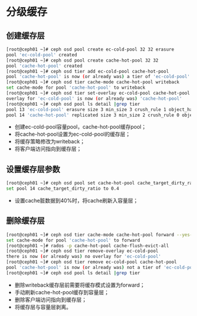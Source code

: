 # 分级缓存

## 创建缓存层

```bash
[root@ceph01 ~]# ceph osd pool create ec-cold-pool 32 32 erasure
pool 'ec-cold-pool' created
[root@ceph01 ~]# ceph osd pool create cache-hot-pool 32 32
pool 'cache-hot-pool' created
[root@ceph01 ~]# ceph osd tier add ec-cold-pool cache-hot-pool
pool 'cache-hot-pool' is now (or already was) a tier of 'ec-cold-pool'
[root@ceph01 ~]# ceph osd tier cache-mode cache-hot-pool writeback
set cache-mode for pool 'cache-hot-pool' to writeback
[root@ceph01 ~]# ceph osd tier set-overlay ec-cold-pool cache-hot-pool
overlay for 'ec-cold-pool' is now (or already was) 'cache-hot-pool'
[root@ceph01 ~]# ceph osd pool ls detail |grep tier
pool 13 'ec-cold-pool' erasure size 3 min_size 3 crush_rule 1 object_hash rjenkins pg_num 32 pgp_num 32 last_change 144 lfor 144/144 flags hashpspool tiers 14 read_tier 14 write_tier 14 stripe_width 8192
pool 14 'cache-hot-pool' replicated size 3 min_size 2 crush_rule 0 object_hash rjenkins pg_num 32 pgp_num 32 last_change 144 lfor 144/144 flags hashpspool,incomplete_clones tier_of 13 cache_mode writeback stripe_width 0
```

* 创建ec-cold-pool容量pool，cache-hot-pool缓存pool；
* 将cache-hot-pool设置为ec-cold-pool的缓存层；
* 将缓存策略修改为writeback；
* 将客户端访问指向到缓存层；

## 设置缓存层参数

```bash
[root@ceph01 ~]# ceph osd pool set cache-hot-pool cache_target_dirty_ratio 0.4
set pool 14 cache_target_dirty_ratio to 0.4
```

* 设置cache脏数据到40%时，将cache刷新入容量层；

## 删除缓存层

```bash
[root@ceph01 ~]# ceph osd tier cache-mode cache-hot-pool forward --yes-i-really-mean-it
set cache-mode for pool 'cache-hot-pool' to forward
[root@ceph01 ~]# rados -p cache-hot-pool cache-flush-evict-all
[root@ceph01 ~]# ceph osd tier remove-overlay ec-cold-pool
there is now (or already was) no overlay for 'ec-cold-pool'
[root@ceph01 ~]# ceph osd tier remove ec-cold-pool cache-hot-pool
pool 'cache-hot-pool' is now (or already was) not a tier of 'ec-cold-pool'
[root@ceph01 ~]# ceph osd pool ls detail |grep tier
```

* 删除writeback缓存层前需要将缓存模式设置为forward；
* 手动刷新cache-hot-pool缓存到容量层；
* 删除客户端访问指向到缓存层；
* 将缓存层与容量层剥离。